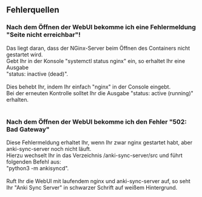 <h2>Fehlerquellen</h2>

<h3>Nach dem Öffnen der WebUI bekomme ich eine Fehlermeldung "Seite nicht erreichbar"!</h3>
Das liegt daran, dass der NGinx-Server beim Öffnen des Containers nicht gestartet wird. </br>
Gebt Ihr in der Konsole "systemctl status nginx" ein, so erhaltet Ihr eine Ausgabe </br>
"status: inactive (dead)". </br>
</br>
Dies behebt Ihr, indem Ihr einfach "nginx" in der Console eingebt. </br>
Bei der erneuten Kontrolle solltet Ihr die Ausgabe "status: active (running)" erhalten. </br>
</br>
<h3>Nach dem Öffnen der WebUI bekomme ich den Fehler "502: Bad Gateway"</h3>
Diese Fehlermeldung erhaltet Ihr, wenn Ihr zwar nginx gestartet habt, aber anki-sync-server noch nicht läuft. </br>
Hierzu wechselt Ihr in das Verzeichnis /anki-sync-server/src und führt folgenden Befehl aus: </br>
"python3 -m ankisyncd". </br>
</br>
Ruft Ihr die WebUI mit laufendem nginx und anki-sync-server auf, so seht Ihr "Anki Sync Server" in schwarzer Schrift auf weißem Hintergrund.
